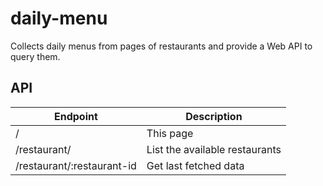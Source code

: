 # daily-menu

Collects daily menus from pages of restaurants and provide a Web API to query them.

## API

| Endpoint                   | Description                    |
| -------------------------- | ------------------------------ |
| /                          | This page                      |
| /restaurant/               | List the available restaurants |
| /restaurant/:restaurant-id | Get last fetched data          |
